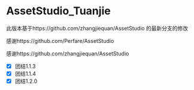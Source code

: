 # AssetStudio_Tuanjie
此版本基于https://github.com/zhangjiequan/AssetStudio 的最新分支的修改

感谢https://github.com/Perfare/AssetStudio

感谢https://github.com/zhangjiequan/AssetStudio

- [x] 团结1.1.3
- [x] 团结1.1.4
- [x] 团结1.2.0

